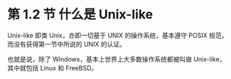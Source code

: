 # 第 1.2 节 什么是 Unix-like

Unix-like 即类 Unix，亦即一切基于 UNIX 的操作系统，基本遵守 POSIX 规范，而没有获得第一节中所说的 UNIX 的认证。

也就是说，除了 Windows，基本上世界上大多数操作系统都被叫做 Unix-like，其中就包括 Linux 和 FreeBSD。
